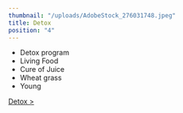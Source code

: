 ```yaml
---
thumbnail: "/uploads/AdobeStock_276031748.jpeg"
title: Detox
position: "4"
---
```


- Detox program
- Living Food
- Cure of Juice
- Wheat grass
- Young

[Detox >](/en/detox)
